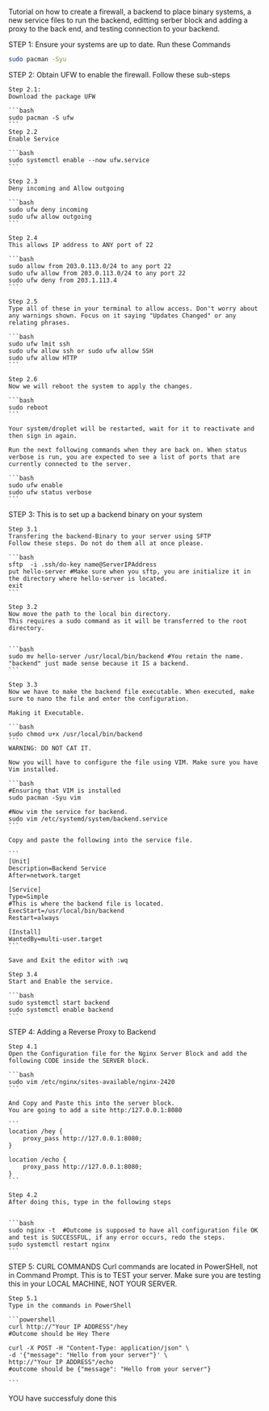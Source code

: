 Tutorial on how to create a firewall, a backend to place binary systems, a new service files to run the backend, editting serber block and adding a proxy to the back end, and testing connection to your backend. 

STEP 1:
Ensure your systems are up to date. Run these Commands
```bash
sudo pacman -Syu 
```

STEP 2:
Obtain UFW to enable the firewall. Follow these sub-steps

    Step 2.1:
    Download the package UFW

    ```bash 
    sudo pacman -S ufw
    ```
    Step 2.2 
    Enable Service

    ```bash
    sudo systemctl enable --now ufw.service
    ```

    Step 2.3 
    Deny incoming and Allow outgoing

    ```bash 
    sudo ufw deny incoming
    sudo ufw allow outgoing
    ```

    Step 2.4 
    This allows IP address to ANY port of 22

    ```bash
    sudo allow from 203.0.113.0/24 to any port 22
    sudo ufw allow from 203.0.113.0/24 to any port 22
    sudo ufw deny from 203.1.113.4
    ```

    Step 2.5 
    Type all of these in your terminal to allow access. Don't worry about any warnings shown. Focus on it saying "Updates Changed" or any relating phrases.

    ```bash
    sudo ufw lmit ssh 
    sudo ufw allow ssh or sudo ufw allow SSH 
    sudo ufw allow HTTP
    ```

    Step 2.6
    Now we will reboot the system to apply the changes. 

    ```bash
    sudo reboot
    ```

    Your system/droplet will be restarted, wait for it to reactivate and then sign in again.

    Run the next following commands when they are back on. When status verbose is run, you are expected to see a list of ports that are currently connected to the server.

    ```bash
    sudo ufw enable
    sudo ufw status verbose
    ```    
STEP 3:
This is to set up a backend binary on your system

    Step 3.1 
    Transfering the backend-Binary to your server using SFTP
    Follow these steps. Do not do them all at once please.

    ```bash
    sftp  -i .ssh/do-key name@ServerIPAddress
    put hello-server #Make sure when you sftp, you are initialize it in the directory where hello-server is located.
    exit
    ```

    Step 3.2 
    Now move the path to the local bin directory.
    This requires a sudo command as it will be transferred to the root directory. 


    ```bash
    sudo mv hello-server /usr/local/bin/backend #You retain the name. "backend" just made sense because it IS a backend. 
    ```

    Step 3.3 
    Now we have to make the backend file executable. When executed, make sure to nano the file and enter the configuration.

    Making it Executable. 

    ```bash
    sudo chmod u+x /usr/local/bin/backend
    ```
    WARNING: DO NOT CAT IT.

    Now you will have to configure the file using VIM. Make sure you have Vim installed. 

    ```bash
    #Ensuring that VIM is installed
    sudo pacman -Syu vim

    #Now vim the service for backend.
    sudo vim /etc/systemd/system/backend.service
    ```

    Copy and paste the following into the service file.

    ```
    [Unit]
    Description=Backend Service
    After=network.target

    [Service]
    Type=Simple
    #This is where the backend file is located.
    ExecStart=/usr/local/bin/backend
    Restart=always

    [Install]
    WantedBy=multi-user.target
    ```

    Save and Exit the editor with :wq

    Step 3.4 
    Start and Enable the service. 

    ```bash
    sudo systemctl start backend
    sudo systemctl enable backend
    ```


STEP 4:
Adding a Reverse Proxy to Backend

    Step 4.1 
    Open the Configuration file for the Nginx Server Block and add the following CODE inside the SERVER block.

    ```bash
    sudo vim /etc/nginx/sites-available/nginx-2420
    ```

    And Copy and Paste this into the server block.
    You are going to add a site http:/127.0.0.1:8080

    ```
    location /hey {
        proxy_pass http://127.0.0.1:8080;
    }
    
    location /echo {
        proxy_pass http://127.0.0.1:8080;
    }
    ```

    Step 4.2 
    After doing this, type in the following steps
    

    ```bash
    sudo nginx -t  #Outcome is supposed to have all configuration file OK and test is SUCCESSFUL, if any error occurs, redo the steps.
    sudo systemctl restart nginx
    ```

STEP 5:
CURL COMMANDS
Curl commands are located in PowerSHell, not in Command Prompt. This is to TEST your server. 
Make sure you are testing this in your LOCAL MACHINE, NOT YOUR SERVER.

    Step 5.1 
    Type in the commands in PowerShell

    ```powershell
    curl http://"Your IP ADDRESS"/hey
    #Outcome should be Hey There

    curl -X POST -H "Content-Type: application/json" \
    -d '{"message": "Hello from your server"}' \
    http://"Your IP ADDRESS"/echo
    #outcome should be {"message": "Hello from your server"}

    ```

YOU have successfuly done this

